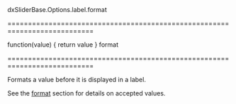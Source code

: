 <!--id-->dxSliderBase.Options.label.format<!--/id-->
===========================================================================
<!--default-->function(value) { return value }<!--/default-->
<!--type-->format<!--/type-->
===========================================================================

<!--shortDescription-->
Formats a value before it is displayed in a label.
<!--/shortDescription-->

<!--fullDescription-->
See the [format](/Documentation/ApiReference/Common/Object_Structures/format/) section for details on accepted values. 
<!--/fullDescription-->